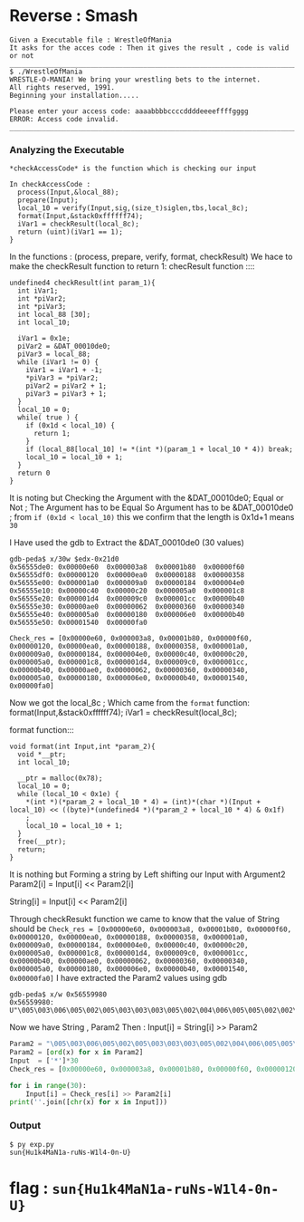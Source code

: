 # Reverse : Smash 
```
Given a Executable file : WrestleOfMania
It asks for the acces code : Then it gives the result , code is valid or not
__________________________________________________________________________ 
$ ./WrestleOfMania 
WRESTLE-O-MANIA! We bring your wrestling bets to the internet.
All rights reserved, 1991.
Beginning your installation.....

Please enter your access code: aaaabbbbccccddddeeeeffffgggg
ERROR: Access code invalid.
___________________________________________________________________________
```
### Analyzing the Executable
```
*checkAccessCode* is the function which is checking our input

In checkAccessCode :
  process(Input,&local_88);
  prepare(Input);
  local_10 = verify(Input,sig,(size_t)siglen,tbs,local_8c);
  format(Input,&stack0xffffff74);
  iVar1 = checkResult(local_8c);
  return (uint)(iVar1 == 1); 
}
```
In the functions : (process, prepare, verify, format, checkResult)
We hace to make the checkResult function to return 1:
checResult function ::::
```
undefined4 checkResult(int param_1){
  int iVar1;
  int *piVar2;
  int *piVar3;
  int local_88 [30];
  int local_10;
  
  iVar1 = 0x1e;
  piVar2 = &DAT_00010de0;
  piVar3 = local_88;
  while (iVar1 != 0) {
    iVar1 = iVar1 + -1;
    *piVar3 = *piVar2;
    piVar2 = piVar2 + 1;
    piVar3 = piVar3 + 1;
  }
  local_10 = 0;
  while( true ) {
    if (0x1d < local_10) {
      return 1;
    }
    if (local_88[local_10] != *(int *)(param_1 + local_10 * 4)) break;
    local_10 = local_10 + 1;
  }
  return 0
}
```
It is noting but Checking the Argument with the &DAT_00010de0;
Equal or Not ; The Argument has to be Equal
So Argument has to be &DAT_00010de0 ;
from `if (0x1d < local_10)` this we confirm that the length is 0x1d+1 means `30` 

I Have used the gdb to Extract the &DAT_00010de0 (30 values)
```
gdb-peda$ x/30w $edx-0x21d0
0x56555de0: 0x00000e60  0x000003a8  0x00001b80  0x00000f60
0x56555df0: 0x00000120  0x00000ea0  0x00000188  0x00000358
0x56555e00: 0x000001a0  0x000009a0  0x00000184  0x000004e0
0x56555e10: 0x00000c40  0x00000c20  0x000005a0  0x000001c8
0x56555e20: 0x000001d4  0x000009c0  0x000001cc  0x00000b40
0x56555e30: 0x00000ae0  0x00000062  0x00000360  0x00000340
0x56555e40: 0x000005a0  0x00000180  0x000006e0  0x00000b40
0x56555e50: 0x00001540  0x00000fa0
```
`Check_res = [0x00000e60, 0x000003a8, 0x00001b80, 0x00000f60, 0x00000120, 0x00000ea0, 0x00000188, 0x00000358, 0x000001a0, 0x000009a0, 0x00000184, 0x000004e0, 0x00000c40, 0x00000c20, 0x000005a0, 0x000001c8, 0x000001d4, 0x000009c0, 0x000001cc, 0x00000b40, 0x00000ae0, 0x00000062, 0x00000360, 0x00000340, 0x000005a0, 0x00000180, 0x000006e0, 0x00000b40, 0x00001540, 0x00000fa0]`

Now we got the local_8c ;  Which came from the `format` function:
format(Input,&stack0xffffff74);
iVar1 = checkResult(local_8c);

format function:::
```
void format(int Input,int *param_2){
  void *__ptr;
  int local_10;
  
  __ptr = malloc(0x78);
  local_10 = 0;
  while (local_10 < 0x1e) {
    *(int *)(*param_2 + local_10 * 4) = (int)*(char *)(Input + local_10) << ((byte)*(undefined4 *)(*param_2 + local_10 * 4) & 0x1f)
    ;
    local_10 = local_10 + 1;
  }
  free(__ptr);
  return;
}
```
It is nothing but Forming a string by Left shifting our Input with Argument2
Param2[i] = Input[i] << Param2[i]

String[i] = Input[i] << Param2[i]

Through checkResukt function we came to know that the value of String should be
`Check_res = [0x00000e60, 0x000003a8, 0x00001b80, 0x00000f60, 0x00000120, 0x00000ea0, 0x00000188, 0x00000358, 0x000001a0, 0x000009a0, 0x00000184, 0x000004e0, 0x00000c40, 0x00000c20, 0x000005a0, 0x000001c8, 0x000001d4, 0x000009c0, 0x000001cc, 0x00000b40, 0x00000ae0, 0x00000062, 0x00000360, 0x00000340, 0x000005a0, 0x00000180, 0x000006e0, 0x00000b40, 0x00001540, 0x00000fa0]`
I have extracted the Param2 values using gdb
```
gdb-peda$ x/w 0x56559980
0x56559980: U"\005\003\006\005\002\005\003\003\003\005\002\004\006\005\005\002\002\005\002\006\005\001\003\004\005\003\004\006\006\005"
```

Now we have String , Param2 
Then :
Input[i] = String[i] >> Param2

```py
Param2 = "\005\003\006\005\002\005\003\003\003\005\002\004\006\005\005\002\002\005\002\006\005\001\003\004\005\003\004\006\006\005"
Param2 = [ord(x) for x in Param2]
Input  = ['*']*30
Check_res = [0x00000e60, 0x000003a8, 0x00001b80, 0x00000f60, 0x00000120, 0x00000ea0, 0x00000188, 0x00000358, 0x000001a0, 0x000009a0, 0x00000184, 0x000004e0, 0x00000c40, 0x00000c20, 0x000005a0, 0x000001c8, 0x000001d4, 0x000009c0, 0x000001cc, 0x00000b40, 0x00000ae0, 0x00000062, 0x00000360, 0x00000340, 0x000005a0, 0x00000180, 0x000006e0, 0x00000b40, 0x00001540, 0x00000fa0]

for i in range(30):
	Input[i] = Check_res[i] >> Param2[i]
print(''.join([chr(x) for x in Input]))
```
### Output 
```
$ py exp.py 
sun{Hu1k4MaN1a-ruNs-W1l4-0n-U}
```

# flag : `sun{Hu1k4MaN1a-ruNs-W1l4-0n-U}`